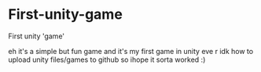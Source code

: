 # First-unity-game
First unity 'game'

eh it's a simple but fun game and it's my first game in unity eve r
idk how to upload unity files/games to github so ihope it sorta worked :)
